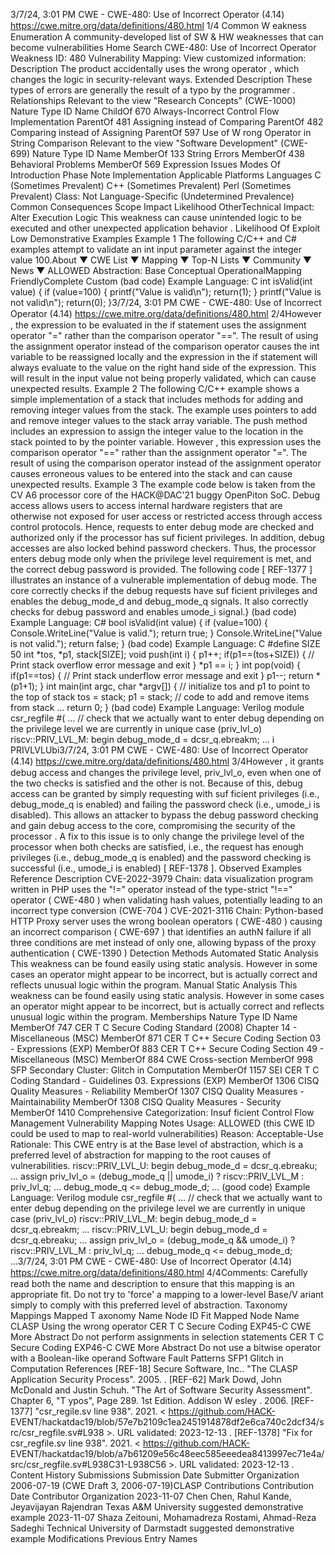 3/7/24, 3:01 PM CWE - CWE-480: Use of Incorrect Operator (4.14)
https://cwe.mitre.org/data/deﬁnitions/480.html 1/4
Common W eakness Enumeration
A community-developed list of SW & HW weaknesses that can become
vulnerabilities
Home Search
CWE-480: Use of Incorrect Operator
Weakness ID: 480
Vulnerability Mapping: 
View customized information:
 Description
The product accidentally uses the wrong operator , which changes the logic in security-relevant ways.
 Extended Description
These types of errors are generally the result of a typo by the programmer .
 Relationships
 Relevant to the view "Research Concepts" (CWE-1000)
Nature Type ID Name
ChildOf 670 Always-Incorrect Control Flow Implementation
ParentOf 481 Assigning instead of Comparing
ParentOf 482 Comparing instead of Assigning
ParentOf 597 Use of W rong Operator in String Comparison
 Relevant to the view "Software Development" (CWE-699)
Nature Type ID Name
MemberOf 133 String Errors
MemberOf 438 Behavioral Problems
MemberOf 569 Expression Issues
 Modes Of Introduction
Phase Note
Implementation
 Applicable Platforms
Languages
C (Sometimes Prevalent)
C++ (Sometimes Prevalent)
Perl (Sometimes Prevalent)
Class: Not Language-Specific (Undetermined Prevalence)
 Common Consequences
Scope Impact Likelihood
OtherTechnical Impact: Alter Execution Logic
This weakness can cause unintended logic to be executed and other unexpected application behavior .
 Likelihood Of Exploit
Low
 Demonstrative Examples
Example 1
The following C/C++ and C# examples attempt to validate an int input parameter against the integer value 100.About ▼ CWE List ▼ Mapping ▼ Top-N Lists ▼ Community ▼ News ▼
ALLOWED
Abstraction: Base
Conceptual OperationalMapping
FriendlyComplete Custom
(bad code) Example Language: C 
int isValid(int value) {
if (value=100) {
printf("Value is valid\n");
return(1);
}
printf("Value is not valid\n");
return(0);
}3/7/24, 3:01 PM CWE - CWE-480: Use of Incorrect Operator (4.14)
https://cwe.mitre.org/data/deﬁnitions/480.html 2/4However , the expression to be evaluated in the if statement uses the assignment operator "=" rather than the comparison operator
"==". The result of using the assignment operator instead of the comparison operator causes the int variable to be reassigned locally
and the expression in the if statement will always evaluate to the value on the right hand side of the expression. This will result in the
input value not being properly validated, which can cause unexpected results.
Example 2
The following C/C++ example shows a simple implementation of a stack that includes methods for adding and removing integer
values from the stack. The example uses pointers to add and remove integer values to the stack array variable.
The push method includes an expression to assign the integer value to the location in the stack pointed to by the pointer variable.
However , this expression uses the comparison operator "==" rather than the assignment operator "=". The result of using the
comparison operator instead of the assignment operator causes erroneous values to be entered into the stack and can cause
unexpected results.
Example 3
The example code below is taken from the CV A6 processor core of the HACK@DAC'21 buggy OpenPiton SoC. Debug access allows
users to access internal hardware registers that are otherwise not exposed for user access or restricted access through access
control protocols. Hence, requests to enter debug mode are checked and authorized only if the processor has suf ficient privileges. In
addition, debug accesses are also locked behind password checkers. Thus, the processor enters debug mode only when the privilege
level requirement is met, and the correct debug password is provided.
The following code [ REF-1377 ] illustrates an instance of a vulnerable implementation of debug mode. The core correctly checks if the
debug requests have suf ficient privileges and enables the debug\_mode\_d and debug\_mode\_q signals. It also correctly checks for
debug password and enables umode\_i signal.}
(bad code) Example Language: C# 
bool isValid(int value) {
if (value=100) {
Console.WriteLine("Value is valid.");
return true;
}
Console.WriteLine("Value is not valid.");
return false;
}
(bad code) Example Language: C 
#define SIZE 50
int \*tos, \*p1, stack[SIZE];
void push(int i) {
p1++;
if(p1==(tos+SIZE)) {
// Print stack overflow error message and exit
}
\*p1 == i;
}
int pop(void) {
if(p1==tos) {
// Print stack underflow error message and exit
}
p1--;
return \*(p1+1);
}
int main(int argc, char \*argv[]) {
// initialize tos and p1 to point to the top of stack
tos = stack;
p1 = stack;
// code to add and remove items from stack
...
return 0;
}
(bad code) Example Language: Verilog 
module csr\_regfile #(
...
// check that we actually want to enter debug depending on the privilege level we are currently in
unique case (priv\_lvl\_o)
riscv::PRIV\_LVL\_M: begin
debug\_mode\_d = dcsr\_q.ebreakm;
...
i PRIVLVLUbi3/7/24, 3:01 PM CWE - CWE-480: Use of Incorrect Operator (4.14)
https://cwe.mitre.org/data/deﬁnitions/480.html 3/4However , it grants debug access and changes the privilege level, priv\_lvl\_o, even when one of the two checks is satisfied and the
other is not. Because of this, debug access can be granted by simply requesting with suf ficient privileges (i.e., debug\_mode\_q is
enabled) and failing the password check (i.e., umode\_i is disabled). This allows an attacker to bypass the debug password checking
and gain debug access to the core, compromising the security of the processor .
A fix to this issue is to only change the privilege level of the processor when both checks are satisfied, i.e., the request has enough
privileges (i.e., debug\_mode\_q is enabled) and the password checking is successful (i.e., umode\_i is enabled) [ REF-1378 ].
 Observed Examples
Reference Description
CVE-2022-3979 Chain: data visualization program written in PHP uses the "!=" operator instead of the type-strict "!=="
operator ( CWE-480 ) when validating hash values, potentially leading to an incorrect type conversion
(CWE-704 )
CVE-2021-3116 Chain: Python-based HTTP Proxy server uses the wrong boolean operators ( CWE-480 ) causing an
incorrect comparison ( CWE-697 ) that identifies an authN failure if all three conditions are met instead
of only one, allowing bypass of the proxy authentication ( CWE-1390 )
 Detection Methods
Automated Static Analysis
This weakness can be found easily using static analysis. However in some cases an operator might appear to be incorrect, but
is actually correct and reflects unusual logic within the program.
Manual Static Analysis
This weakness can be found easily using static analysis. However in some cases an operator might appear to be incorrect, but
is actually correct and reflects unusual logic within the program.
 Memberships
Nature Type ID Name
MemberOf 747 CER T C Secure Coding Standard (2008) Chapter 14 - Miscellaneous (MSC)
MemberOf 871 CER T C++ Secure Coding Section 03 - Expressions (EXP)
MemberOf 883 CER T C++ Secure Coding Section 49 - Miscellaneous (MSC)
MemberOf 884 CWE Cross-section
MemberOf 998 SFP Secondary Cluster: Glitch in Computation
MemberOf 1157 SEI CER T C Coding Standard - Guidelines 03. Expressions (EXP)
MemberOf 1306 CISQ Quality Measures - Reliability
MemberOf 1307 CISQ Quality Measures - Maintainability
MemberOf 1308 CISQ Quality Measures - Security
MemberOf 1410 Comprehensive Categorization: Insuf ficient Control Flow Management
 Vulnerability Mapping Notes
Usage: ALLOWED (this CWE ID could be used to map to real-world vulnerabilities)
Reason: Acceptable-Use
Rationale:
This CWE entry is at the Base level of abstraction, which is a preferred level of abstraction for mapping to the root causes of
vulnerabilities.
riscv::PRIV\_LVL\_U: begin
debug\_mode\_d = dcsr\_q.ebreaku;
...
assign priv\_lvl\_o = (debug\_mode\_q || umode\_i) ? riscv::PRIV\_LVL\_M : priv\_lvl\_q;
...
debug\_mode\_q <= debug\_mode\_d;
...
(good code) Example Language: Verilog 
module csr\_regfile #(
...
// check that we actually want to enter debug depending on the privilege level we are currently in
unique case (priv\_lvl\_o)
riscv::PRIV\_LVL\_M: begin
debug\_mode\_d = dcsr\_q.ebreakm;
...
riscv::PRIV\_LVL\_U: begin
debug\_mode\_d = dcsr\_q.ebreaku;
...
assign priv\_lvl\_o = (debug\_mode\_q && umode\_i) ? riscv::PRIV\_LVL\_M : priv\_lvl\_q;
...
debug\_mode\_q <= debug\_mode\_d;
...3/7/24, 3:01 PM CWE - CWE-480: Use of Incorrect Operator (4.14)
https://cwe.mitre.org/data/deﬁnitions/480.html 4/4Comments:
Carefully read both the name and description to ensure that this mapping is an appropriate fit. Do not try to 'force' a mapping to a
lower-level Base/V ariant simply to comply with this preferred level of abstraction.
 Taxonomy Mappings
Mapped T axonomy Name Node ID Fit Mapped Node Name
CLASP Using the wrong operator
CER T C Secure Coding EXP45-C CWE More Abstract Do not perform assignments in selection statements
CER T C Secure Coding EXP46-C CWE More Abstract Do not use a bitwise operator with a Boolean-like operand
Software Fault Patterns SFP1 Glitch in Computation
 References
[REF-18] Secure Software, Inc.. "The CLASP Application Security Process". 2005.
.
[REF-62] Mark Dowd, John McDonald and Justin Schuh. "The Art of Software Security Assessment". Chapter 6, "T ypos", Page
289. 1st Edition. Addison W esley . 2006.
[REF-1377] "csr\_regile.sv line 938". 2021. < https://github.com/HACK-
EVENT/hackatdac19/blob/57e7b2109c1ea2451914878df2e6ca740c2dcf34/src/csr\_regfile.sv#L938 >. URL validated: 2023-12-13 .
[REF-1378] "Fix for csr\_regfile.sv line 938". 2021. < https://github.com/HACK-
EVENT/hackatdac19/blob/a7b61209e56c48eec585eeedea8413997ec71e4a/src/csr\_regfile.sv#L938C31-L938C56 >. URL
validated: 2023-12-13 .
 Content History
 Submissions
Submission Date Submitter Organization
2006-07-19
(CWE Draft 3, 2006-07-19)CLASP
 Contributions
Contribution Date Contributor Organization
2023-11-07 Chen Chen, Rahul Kande, Jeyavijayan Rajendran Texas A&M University
suggested demonstrative example
2023-11-07 Shaza Zeitouni, Mohamadreza Rostami, Ahmad-Reza Sadeghi Technical University of Darmstadt
suggested demonstrative example
 Modifications
 Previous Entry Names